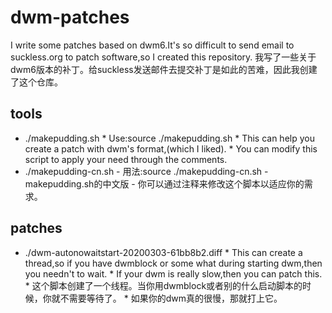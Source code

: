 # dwm-patches
I write some patches based on dwm6.It's so difficult to send email to suckless.org to patch software,so I created this repository.
我写了一些关于dwm6版本的补丁。给suckless发送邮件去提交补丁是如此的苦难，因此我创建了这个仓库。



## tools
- ./makepudding.sh
		* Use:source ./makepudding.sh
		* This can help you create a patch with dwm's format,(which I liked).
		* You can modify this script to apply your need through the comments.
- ./makepudding-cn.sh
		- 用法:source ./makepudding-cn.sh
		- makepudding.sh的中文版
		- 你可以通过注释来修改这个脚本以适应你的需求。


## patches

- ./dwm-autonowaitstart-20200303-61bb8b2.diff
		* This can create a thread,so if you have dwmblock or some what during starting dwm,then you needn't to wait.
		* If your dwm is really slow,then you can patch this.
		* 这个脚本创建了一个线程。当你用dwmblock或者别的什么启动脚本的时候，你就不需要等待了。
		* 如果你的dwm真的很慢，那就打上它。
